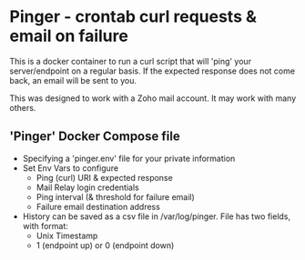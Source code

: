 # Pinger - crontab curl requests & email on failure
This is a docker container to run a curl script that will 'ping' your server/endpoint on a regular basis. If the expected response does not come back, an email will be sent to you.

This was designed to work with a Zoho mail account.  It may work with many others.

## 'Pinger' Docker Compose file
- Specifying a 'pinger.env' file for your private information
- Set Env Vars to configure 
	- Ping (curl) URI & expected response
	- Mail Relay login credentials
	- Ping interval (& threshold for failure email)
	- Failure email destination address
- History can be saved as a csv file in /var/log/pinger. File has two fields, with format:
	- Unix Timestamp
	- 1 (endpoint up) or 0 (endpoint down)